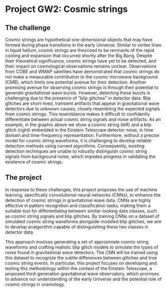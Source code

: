 # Project GW2: Cosmic strings
## The challenge
Cosmic strings are hypothetical one-dimensional objects that may have formed during phase transitions in the early Universe. Similar to vortex lines in liquid helium, cosmic strings are theorized to be remnants of the rapid cooling and expansion that occurred shortly after the Big Bang. Despite their theoretical significance, cosmic strings have yet to be detected, and their impact on cosmological observations remains unclear. Observations from COBE and WMAP satellites have demonstrated that cosmic strings do not make a measurable contribution to the cosmic microwave background (CMB), which limits one potential avenue for their detection. Another promising avenue for observing cosmic strings is through their potential to generate gravitational wave bursts. However, detecting these bursts is challenging due to the presence of "blip glitches" in detector data. Blip glitches are short-lived, transient artifacts that appear in gravitational wave detectors due to unknown causes, closely resembling the expected signals from cosmic strings. This resemblance makes it difficult to confidently differentiate between actual cosmic string signals and noise artifacts. As an example, in the graphic above we show a cosmic string (left) and a blip glitch (right) embedded in the Einstein Telescope detector noise, in time domain and time-frequency representation. Furthermore, without a precise model for cosmic string waveforms, it is challenging to develop reliable detection methods using current algorithms. Consequently, existing detection techniques are unable to robustly distinguish cosmic string signals from background noise, which impedes progress in validating the existence of cosmic strings.

## The project 
In response to these challenges, this project proposes the use of machine learning, specifically convolutional neural networks (CNNs), to enhance the detection of cosmic strings in gravitational wave data. CNNs are highly effective in pattern recognition and classification tasks, making them a suitable tool for differentiating between similar-looking data classes, such as cosmic string signals and blip glitches. By training CNNs on a dataset of simulated cosmic string waveforms alongside modeled blip glitches, we aim to develop analgorithm capable of distinguishing these two classes in detector data.

This approach involves generating a set of approximate cosmic string waveforms and crafting realistic blip glitch models to simulate the types of noise found in gravitational wave detectors. The CNN will be trained using this dataset to recognize the subtle differences between glitches and true cosmic string events. In particular, this project focuses on developing and testing this methodology within the context of the Einstein Telescope, a proposed third-generation gravitational wave observatory, which promises to advance our understanding of the early Universe and the potential role of cosmic strings in cosmology.
